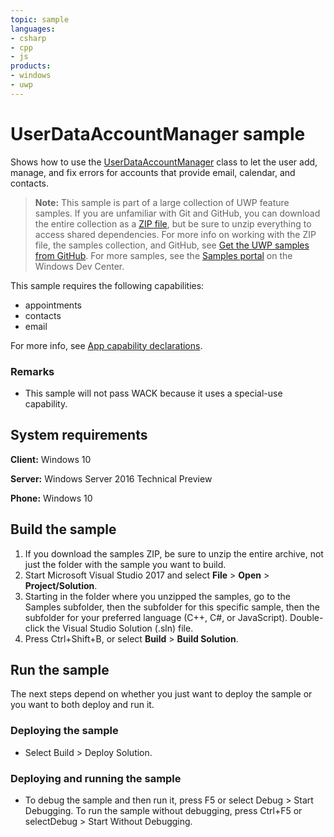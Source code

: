 ```yaml
---
topic: sample
languages:
- csharp
- cpp
- js
products:
- windows
- uwp
---
```


<!---
  category: ContactsAndCalendar 
  samplefwlink: http://go.microsoft.com/fwlink/p/?LinkId=620616
--->

# UserDataAccountManager sample

Shows how to use the [UserDataAccountManager](https://msdn.microsoft.com/library/windows/apps/windows.applicationmodel.userdataaccounts.userdataaccountmanager.aspx) class
to let the user add, manage, and fix errors for accounts that provide email, calendar, and contacts.

> **Note:** This sample is part of a large collection of UWP feature samples. 
> If you are unfamiliar with Git and GitHub, you can download the entire collection as a 
> [ZIP file](https://github.com/Microsoft/Windows-universal-samples/archive/master.zip), but be 
> sure to unzip everything to access shared dependencies. For more info on working with the ZIP file, 
> the samples collection, and GitHub, see [Get the UWP samples from GitHub](https://aka.ms/ovu2uq). 
> For more samples, see the [Samples portal](https://aka.ms/winsamples) on the Windows Dev Center. 

This sample requires the following capabilities:

- appointments
- contacts
- email 

For more info, see [App capability declarations](https://msdn.microsoft.com/library/windows/apps/mt270968).

### Remarks

- This sample will not pass WACK because it uses a special-use capability.

## System requirements

**Client:** Windows 10

**Server:** Windows Server 2016 Technical Preview

**Phone:** Windows 10

## Build the sample

1. If you download the samples ZIP, be sure to unzip the entire archive, not just the folder with the sample you want to build. 
2. Start Microsoft Visual Studio 2017 and select **File** \> **Open** \> **Project/Solution**.
3. Starting in the folder where you unzipped the samples, go to the Samples subfolder, then the subfolder for this specific sample, then the subfolder for your preferred language (C++, C#, or JavaScript). Double-click the Visual Studio Solution (.sln) file.
4. Press Ctrl+Shift+B, or select **Build** \> **Build Solution**.

## Run the sample

The next steps depend on whether you just want to deploy the sample or you want to both deploy and run it.

### Deploying the sample

- Select Build > Deploy Solution. 

### Deploying and running the sample

- To debug the sample and then run it, press F5 or select Debug >  Start Debugging. To run the sample without debugging, press Ctrl+F5 or selectDebug > Start Without Debugging. 

